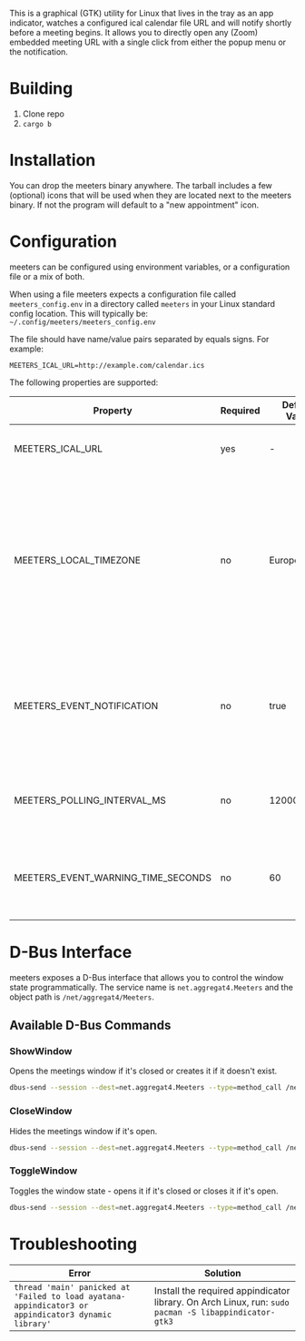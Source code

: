 This is a graphical (GTK) utility for Linux that lives in the tray as an app indicator, watches a configured ical calendar file URL and will notify shortly before a meeting begins. It allows you to directly open any (Zoom) embedded meeting URL with a single click from either the popup menu or the notification.

# Building

1. Clone repo
1. `cargo b`

# Installation

You can drop the meeters binary anywhere. The tarball includes a few (optional) icons that will be used when they are located next to the meeters binary. If not the program will default to a "new appointment" icon.

# Configuration

meeters can be configured using environment variables, or a configuration file or a mix of both.

When using a file meeters expects a configuration file called `meeters_config.env` in a directory called `meeters` in your Linux standard config location. This will typically be: `~/.config/meeters/meeters_config.env`

The file should have name/value pairs separated by equals signs. For example:

```
MEETERS_ICAL_URL=http://example.com/calendar.ics
```

The following properties are supported:

| Property | Required | Default Value | Description |
|----------|----------|---------------|-------------|
| MEETERS_ICAL_URL | yes | - | The HTTP URL to your ical calendar |
| MEETERS_LOCAL_TIMEZONE | no | Europe/Berlin | The local timezone where all times will be converted to. Make sure you set this to a valid IANA timezone identifier if you are not in the default timezone |
| MEETERS_EVENT_NOTIFICATION | no | true | Whether or not an upcoming event should be announced with a sticky notification ("true" or "false") | 
| MEETERS_POLLING_INTERVAL_MS | no | 120000 | The time in milliseconds between two fetches of the ical calendar. |
| MEETERS_EVENT_WARNING_TIME_SECONDS | no | 60 | The time in seconds before the next meeting to show the notification. |


# D-Bus Interface

meeters exposes a D-Bus interface that allows you to control the window state programmatically. The service name is `net.aggregat4.Meeters` and the object path is `/net/aggregat4/Meeters`.

## Available D-Bus Commands

### ShowWindow
Opens the meetings window if it's closed or creates it if it doesn't exist.

```bash
dbus-send --session --dest=net.aggregat4.Meeters --type=method_call /net/aggregat4/Meeters net.aggregat4.Meeters.ShowWindow
```

### CloseWindow
Hides the meetings window if it's open.

```bash
dbus-send --session --dest=net.aggregat4.Meeters --type=method_call /net/aggregat4/Meeters net.aggregat4.Meeters.CloseWindow
```

### ToggleWindow
Toggles the window state - opens it if it's closed or closes it if it's open.

```bash
dbus-send --session --dest=net.aggregat4.Meeters --type=method_call /net/aggregat4/Meeters net.aggregat4.Meeters.ToggleWindow
```

# Troubleshooting

| Error | Solution |
|-------|----------|
| `thread 'main' panicked at 'Failed to load ayatana-appindicator3 or appindicator3 dynamic library'` | Install the required appindicator library. On Arch Linux, run: `sudo pacman -S libappindicator-gtk3` |